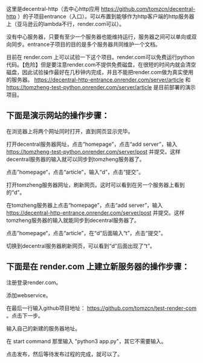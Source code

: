 这里是decentral-http（去中心http应用 https://github.com/tomzcn/decentral-http ）的子项目entrance（入口）。可以布置到能够作为http客户端的http服务器上（亚马逊云的lambda不行，render.com可以）。

没有中心服务器，只要有至少一个服务器也能维持运行，服务器之间可以单向或双向同步。entrance子项目的目的是多个服务器共同维护一个文档。

目前在 render.com 上可以试验一下这个项目。render.com可以免费运行python代码。【危险】但是要注意render.com不提供免费磁盘，在很短的时间内就会清空磁盘，因此试验操作最好在几秒钟内完成，并且不能把render.com做为真实使用的服务器。 https://decentral-http-entrance.onrender.com/server/article 和 https://tomzheng-test-python.onrender.com/server/article 是目前部署的演示项目。

下面是演示网站的操作步骤：
------------------------

在浏览器上将两个网址同时打开，直到网页显示完毕。

打开decentral服务器网址，点击“homepage”，点击“add server”，输入 https://tomzheng-test-python.onrender.com/server/post 并提交。这样decentral服务器的输入就可以同步到tomzheng服务器了。

点击”homepage“，点击“article”，输入“d”，点击“提交”。

打开tomzheng服务器网址，刷新网页。这时可以看到在另一个服务器上看到的“d”。

在tomzheng服务器上点击“homepage”，点击“add server”，输入 https://decentral-http-entrance.onrender.com/server/post 并提交。这样tomzheng服务器的输入就能同步到decentral服务器了。

点击”homepage“，点击“article”，在“d”后面输入“t”，点击“提交”。

切换到decentral服务器刷新网页，可以看到“d”后面出现了“t”。

下面是在 render.com 上建立新服务器的操作步骤：
--------------------------------------------

注册登录render.com。

添加webservice。

在最后一行输入github项目地址： https://github.com/tomzcn/test-render-com 。点击下一步。

输入自己的新建的服务器地址。

在 start command 那里输入 "python3 app.py"，其它不需要输入。

点击发布，然后等待发布过程的完成，就可以了。



